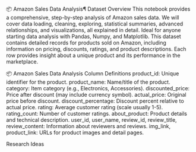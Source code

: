 📦 Amazon Sales Data Analysis¶
Dataset Overview
This notebook provides a comprehensive, step-by-step analysis of Amazon sales data.
We will cover data loading, cleaning, exploring, statistical summaries, advanced relationships, and visualizations, all explained in detail.
Ideal for anyone starting data analysis with Pandas, Numpy, and Matplotlib. This dataset contains detailed records for products sold on Amazon, including information on pricing, discounts, ratings, and product descriptions.
Each row provides insight about a unique product and its performance in the marketplace.

📦 Amazon Sales Data Analysis
Column Definitions
product_id: Unique identifier for the product.
product_name: Name/title of the product.
category: Item category (e.g., Electronics, Accessories).
discounted_price: Price after discount (may include currency symbol).
actual_price: Original price before discount.
discount_percentage: Discount percent relative to actual price.
rating: Average customer rating (scale usually 1-5).
rating_count: Number of customer ratings.
about_product: Product details and technical description.
user_id, user_name, review_id, review_title, review_content: Information about reviewers and reviews.
img_link, product_link: URLs for product images and detail pages.

Research Ideas

